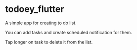 # todoey_flutter

A simple app for creating to do list.

You can add tasks and create scheduled notification for them.

Tap longer on task to delete it from the list.

